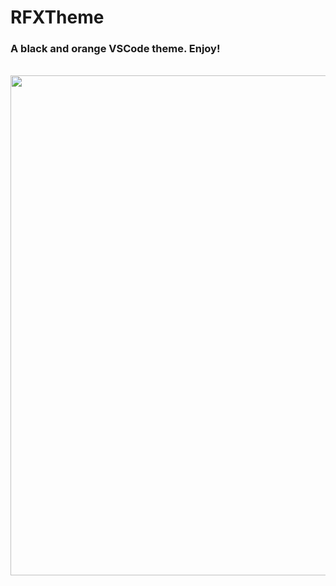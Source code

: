 # RFXTheme

### A black and orange VSCode theme. Enjoy!
<br>
<img width="800px" src="https://raw.githubusercontent.com/RedFoxxo/RFXTheme/develop/images/preview.png" />
